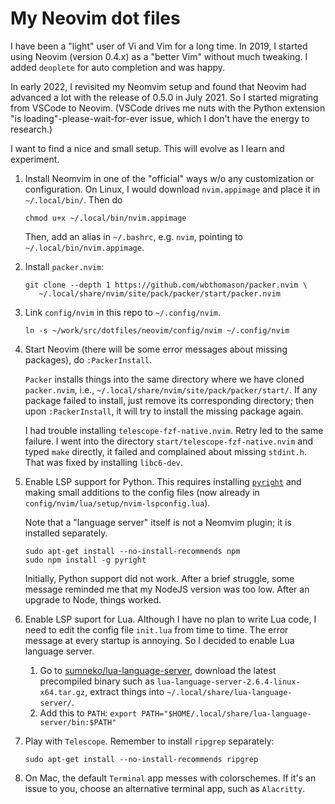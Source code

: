# My Neovim dot files

I have been a "light" user of Vi and Vim for a long time. In 2019, I started using Neovim (version 0.4.x)
as a "better Vim" without much tweaking. I added `deoplete` for auto completion and was happy.

In early 2022, I revisited my Neomvim setup and found that Neovim had advanced a lot with the release of 0.5.0 in July 2021. So I started migrating from VSCode to Neovim. (VSCode drives me nuts with the Python extension "is loading"-please-wait-for-ever issue, which I don't have the energy to research.)

I want to find a nice and small setup. This will evolve as I learn and experiment.

1. Install Neomvim in one of the "official" ways w/o any customization or configuration.
   On Linux, I would download `nvim.appimage` and place it in `~/.local/bin/`. Then do

   ```
   chmod u+x ~/.local/bin/nvim.appimage
   ```

   Then, add an alias in `~/.bashrc`, e.g. `nvim`, pointing to `~/.local/bin/nvim.appimage`.

2. Install `packer.nvim`:

   ```
   git clone --depth 1 https://github.com/wbthomason/packer.nvim \
      ~/.local/share/nvim/site/pack/packer/start/packer.nvim
   ```

3. Link `config/nvim` in this repo to `~/.config/nvim`.

   ```
   ln -s ~/work/src/dotfiles/neovim/config/nvim ~/.config/nvim
   ```

4. Start Neovim (there will be some error messages about missing packages), do `:PackerInstall`.

   `Packer` installs things into the same directory where we have cloned `packer.nvim`, i.e.,
   `~/.local/share/nvim/site/pack/packer/start/`. If any package failed to install,
   just remove its corresponding directory; then upon `:PackerInstall`, it will try to install
   the missing package again.

   I had trouble installing `telescope-fzf-native.nvim`. Retry led to the same failure.
   I went into the directory `start/telescope-fzf-native.nvim` and typed `make` directly, it failed and complained about missing `stdint.h`. That was fixed by installing `libc6-dev`.

5. Enable LSP support for Python. This requires installing [`pyright`](https://github.com/microsoft/pyright) and making small additions to the config files (now already in `config/nvim/lua/setup/nvim-lspconfig.lua`).

   Note that a  "language server" itself is not a Neomvim plugin; it is installed separately.

   ```
   sudo apt-get install --no-install-recommends npm
   sudo npm install -g pyright
   ```
 
   Initially, Python support did not work. After a brief struggle, some message reminded me that my NodeJS version was too low. After an upgrade to Node, things worked.

6. Enable LSP suport for Lua. Although I have no plan to write Lua code, I need to edit the config file `init.lua` from time to time. The error message at every startup is annoying. So I decided to enable Lua language server.

   1. Go to [sumneko/lua-language-server](https://github.com/sumneko/lua-language-server), download the latest precompiled binary such as `lua-language-server-2.6.4-linux-x64.tar.gz`, extract things into `~/.local/share/lua-language-server/`.
   2. Add this to `PATH`: `export PATH="$HOME/.local/share/lua-language-server/bin:$PATH"`

7. Play with `Telescope`. Remember to install `ripgrep` separately:

   ```
   sudo apt-get install --no-install-recommends ripgrep
   ```

8. On Mac, the default `Terminal` app messes with colorschemes. If it's an issue to you, choose an alternative terminal app, such as `Alacritty`.
